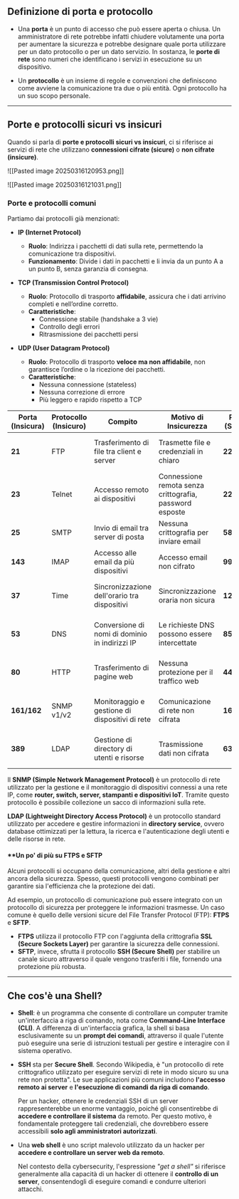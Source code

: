 ## **Definizione di porta e protocollo**

- Una **porta** è un punto di accesso che può essere aperta o chiusa. Un amministratore di rete potrebbe infatti chiudere volutamente una porta per aumentare la sicurezza e potrebbe designare quale porta utilizzare per un dato protocollo o per un dato servizio. In sostanza, le **porte di rete** sono numeri che identificano i servizi in esecuzione su un dispositivo.

- Un **protocollo** è un insieme di regole e convenzioni che definiscono come avviene la comunicazione tra due o più entità. Ogni protocollo ha un suo scopo personale.

---

## **Porte e protocolli sicuri vs insicuri** 

Quando si parla di **porte e protocolli sicuri vs insicuri**, ci si riferisce ai servizi di rete che utilizzano **connessioni cifrate (sicure)** o **non cifrate (insicure)**.

![[Pasted image 20250316120953.png]]

![[Pasted image 20250316121031.png]]

### **Porte e protocolli comuni**

Partiamo dai protocolli già menzionati:

-  **IP (Internet Protocol)**
	- **Ruolo**: Indirizza i pacchetti di dati sulla rete, permettendo la comunicazione tra dispositivi.
	- **Funzionamento**: Divide i dati in pacchetti e li invia da un punto A a un punto B, senza garanzia di consegna.
	
-  **TCP (Transmission Control Protocol)**
	- **Ruolo**: Protocollo di trasporto **affidabile**, assicura che i dati arrivino completi e nell’ordine corretto.
	- **Caratteristiche**:  
	     - Connessione stabile (handshake a 3 vie)  
	     - Controllo degli errori  
	     - Ritrasmissione dei pacchetti persi

- **UDP (User Datagram Protocol)**
	- **Ruolo**: Protocollo di trasporto **veloce ma non affidabile**, non garantisce l’ordine o la ricezione dei pacchetti.
	- **Caratteristiche**:  
	     - Nessuna connessione (stateless)  
	     - Nessuna correzione di errore  
		 - Più leggero e rapido rispetto a TCP
	

| **Porta (Insicura)** | **Protocollo (Insicuro)** | **Compito**                                    | **Motivo di Insicurezza**                               | **Porta (Sicura)** | **Protocollo (Sicuro)**     | **Motivo di Sicurezza**                                   |
| -------------------- | ------------------------- | ---------------------------------------------- | ------------------------------------------------------- | ------------------ | --------------------------- | --------------------------------------------------------- |
| **21**               | FTP                       | Trasferimento di file tra client e server      | Trasmette file e credenziali in chiaro                  | **22**             | SFTP (Secure FTP)           | Usa SSH per la cifratura dei dati e autenticazione sicura |
| **23**               | Telnet                    | Accesso remoto ai dispositivi                  | Connessione remota senza crittografia, password esposte | **22**             | SSH (Secure Shell)          | Connessione remota cifrata e sicura                       |
| **25**               | SMTP                      | Invio di email tra server di posta             | Nessuna crittografia per inviare email                  | **587**            | SMTPS (SMTP con TLS)        | Crittografia TLS per protezione email                     |
| **143**              | IMAP                      | Accesso alle email da più dispositivi          | Accesso email non cifrato                               | **993**            | IMAPS (IMAP con SSL/TLS)    | Protegge la posta elettronica con crittografia            |
| **37**               | Time                      | Sincronizzazione dell'orario tra dispositivi   | Sincronizzazione oraria non sicura                      | **123**            | NTP (Network Time Protocol) | Permette sincronizzazione oraria più sicura               |
| **53**               | DNS                       | Conversione di nomi di dominio in indirizzi IP | Le richieste DNS possono essere intercettate            | **853**            | DoT (DNS over TLS)          | Crittografia delle richieste DNS per evitare attacchi     |
| **80**               | HTTP                      | Trasferimento di pagine web                    | Nessuna protezione per il traffico web                  | **443**            | HTTPS (HTTP con SSL/TLS)    | Crittografia end-to-end per la navigazione sicura         |
| **161/162**          | SNMP v1/v2                | Monitoraggio e gestione di dispositivi di rete | Comunicazione di rete non cifrata                       | **161/162**        | SNMP v3                     | Introduce autenticazione e crittografia dei dati          |
| **389**              | LDAP                      | Gestione di directory di utenti e risorse      | Trasmissione dati non cifrata                           | **636**            | LDAPS (LDAP over SSL)       | Protegge le informazioni delle directory con SSL/TLS      |

Il **SNMP (Simple Network Management Protocol)** è un protocollo di rete utilizzato per la gestione e il monitoraggio di dispositivi connessi a una rete IP, come **router, switch, server, stampanti e dispositivi IoT**.  Tramite questo protocollo è possibile collezione un sacco di informazioni sulla rete. 

**LDAP (Lightweight Directory Access Protocol)** è un protocollo standard utilizzato per accedere e gestire informazioni in **directory service**, ovvero database ottimizzati per la lettura, la ricerca e l'autenticazione degli utenti e delle risorse in rete.

#### **Un po' di più su FTPS e SFTP

Alcuni protocolli si occupano della comunicazione, altri della gestione e altri ancora della sicurezza. Spesso, questi protocolli vengono combinati per garantire sia l'efficienza che la protezione dei dati.

Ad esempio, un protocollo di comunicazione può essere integrato con un protocollo di sicurezza per proteggere le informazioni trasmesse. Un caso comune è quello delle versioni sicure del File Transfer Protocol (FTP): **FTPS** e **SFTP**.

- **FTPS** utilizza il protocollo FTP con l'aggiunta della crittografia **SSL (Secure Sockets Layer)** per garantire la sicurezza delle connessioni.
- **SFTP**, invece, sfrutta il protocollo **SSH (Secure Shell)** per stabilire un canale sicuro attraverso il quale vengono trasferiti i file, fornendo una protezione più robusta.

---

## **Che cos'è una Shell?**

- **Shell**: è un programma che consente di controllare un computer tramite un'interfaccia a riga di comando, nota come **Command-Line Interface (CLI)**. A differenza di un'interfaccia grafica, la shell si basa esclusivamente su un **prompt dei comandi**, attraverso il quale l'utente può eseguire una serie di istruzioni testuali per gestire e interagire con il sistema operativo.

- **SSH** sta per **Secure Shell**. Secondo Wikipedia, è "un protocollo di rete crittografico utilizzato per eseguire servizi di rete in modo sicuro su una rete non protetta". Le sue applicazioni più comuni includono **l'accesso remoto ai server** e **l'esecuzione di comandi da riga di comando**. 

	Per un hacker, ottenere le credenziali SSH di un server rappresenterebbe un enorme vantaggio, poiché gli consentirebbe di **accedere e controllare il sistema** da remoto. Per questo motivo, è fondamentale proteggere tali credenziali, che dovrebbero essere accessibili **solo agli amministratori autorizzati**.

- Una **web shell** è uno script malevolo utilizzato da un hacker per **accedere e controllare un server web da remoto**.

	Nel contesto della cybersecurity, l'espressione _"get a shell"_ si riferisce generalmente alla capacità di un hacker di ottenere il **controllo di un server**, consentendogli di eseguire comandi e condurre ulteriori attacchi.


